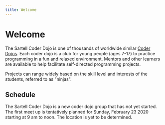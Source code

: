 ```yaml
---
title: Welcome
---
```


# Welcome
The Sartell Coder Dojo is one of thousands of worldwide similar [Coder Dojos](https://coderdojo.com/).
Each coder dojo is a club for young people (ages 7-17) to practice programming in a fun and relaxed
environment. Mentors and other learners are available to help facilitate self-directed programming projects.

Projects can range widely based on the skill level and interests of the students, referred to as "ninjas".

## Schedule
The Sartell Coder Dojo is a new coder dojo group that has not yet started. The first meet up is tentatively planned
for Sunday, February 23 2020 starting at 9 am to noon. The location is yet to be determined.